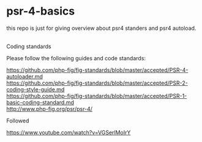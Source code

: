 # psr-4-basics
this repo is just for giving overview about psr4 standers and psr4 autoload.

<br>
Coding standards

Please follow the following guides and code standards:

https://github.com/php-fig/fig-standards/blob/master/accepted/PSR-4-autoloader.md <br>
https://github.com/php-fig/fig-standards/blob/master/accepted/PSR-2-coding-style-guide.md <br>
https://github.com/php-fig/fig-standards/blob/master/accepted/PSR-1-basic-coding-standard.md <br>
http://www.php-fig.org/psr/psr-4/ <br>
 

Followed <br>

https://www.youtube.com/watch?v=VGSerlMoIrY
